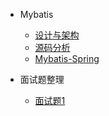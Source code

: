 - Mybatis

  - [设计与架构](framework/mybatis/design.md)
  - [源码分析](framework/mybatis/code.md)
  - [Mybatis-Spring](framework/mybatis/spring.md)


- 面试题整理

  - [面试题1](deploy.md)
